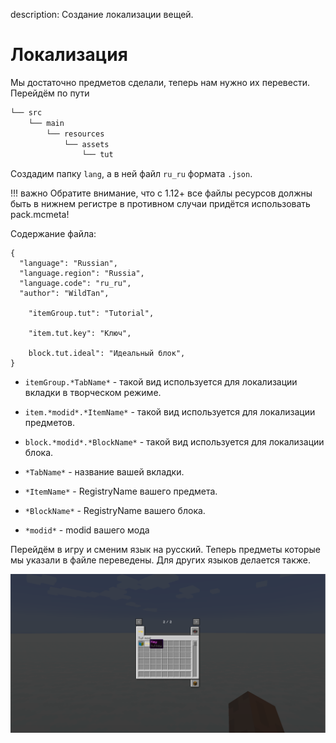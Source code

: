 description: Создание локализации вещей.

# Локализация

Мы достаточно предметов сделали, теперь нам нужно их перевести. Перейдём по пути
```md
└── src    
    └── main
        └── resources
            └── assets
                └── tut
```

Создадим папку `lang`, а в ней файл `ru_ru` формата `.json`.

!!! важно
    Обратите внимание, что с 1.12+ все файлы ресурсов должны быть в нижнем регистре в противном случаи придётся использовать pack.mcmeta!

Содержание файла:
```text
{
  "language": "Russian",
  "language.region": "Russia",
  "language.code": "ru_ru",
  "author": "WildTan",
  
    "itemGroup.tut": "Tutorial",

    "item.tut.key": "Ключ",

    block.tut.ideal": "Идеальный блок",
}
```

* `itemGroup.*TabName*` - такой вид используется для локализации вкладки в творческом режиме.
* `item.*modid*.*ItemName*` - такой вид используется для локализации предметов.
* `block.*modid*.*BlockName*` - такой вид используется для локализации блока.

* `*TabName*` - название вашей вкладки.
* `*ItemName*` - RegistryName вашего предмета.
* `*BlockName*` - RegistryName вашего блока.
* `*modid*` - modid вашего мода

Перейдём в игру и сменим язык на русский. Теперь предметы которые мы указали в файле переведены. Для других языков делается также.


[![Вкладка 2](img/lang.png)](img/lang.png)

